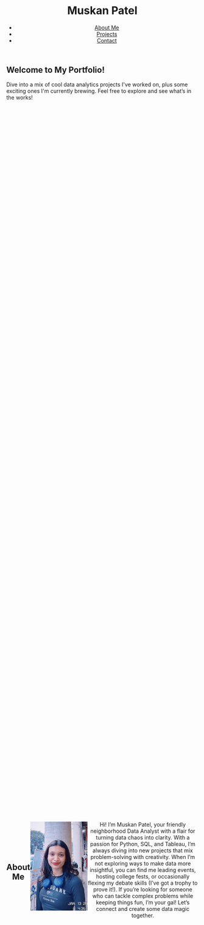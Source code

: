 <!DOCTYPE html>
<html lang="en">
<head>
    <meta charset="UTF-8">
    <meta name="viewport" content="width=device-width, initial-scale=1.0">
    <link rel="stylesheet" href="styles.css">
</head>
<body>
    <header>
        <div class="navbar">
             <h1>Muskan Patel</h1>
            <nav>
                <ul>
                    <li><a href="#about">About Me</a></li>
                    <li><a href="#projects">Projects</a></li>
                    <li><a href="#contact">Contact</a></li>
                </ul>
            </nav>
        </div>
    </header>
    <section id="hero">
        <h2>Welcome to My Portfolio!</h2>
        <p>Dive into a mix of cool data analytics projects I've worked on, plus some exciting ones I'm currently brewing. Feel free to explore and see what’s in the works!</p>
    </section>
    <section id="about" style="display: flex; justify-content: center; align-items: center; text-align: center; height: 100vh;">
        <h2>About Me</h2>
           <img src="https://github.com/MuskanP98/Portfolio/blob/main/ProfilePic.jpg" alt="Muskan Patel" style="width:150px;height:auto;margin-bottom:20px;">
            <p>Hi! I’m Muskan Patel, your friendly neighborhood Data Analyst with a flair for turning data chaos into clarity. With a passion for Python, SQL, and Tableau, I’m always diving into new projects that mix problem-solving with creativity. When I’m not exploring ways to make data more insightful, you can find me leading events, hosting college fests, or occasionally flexing my debate skills (I’ve got a trophy to prove it!). If you’re looking for someone who can tackle complex problems while keeping things fun, I’m your gal! Let’s connect and create some data magic together.</p>
        </section>
    <section id="projects">
        <h2>My Projects</h2>
        <div class="project">
            <h3>Project 1: Airbnb Insights NYC Data-Driven Market Analysis</h3>
            <p>This project combines exploratory analytics, predictive modeling, and dashboard-based visualization to deliver actionable insights for multiple stakeholders in the Airbnb ecosystem. By leveraging data-driven decisions, this project contributes to optimizing the New York City Airbnb market and enhancing user experiences.</p>
            <a href="https://github.com/MuskanP98/Airbnb-Insights-NYC-Data-Driven-Market-Analysis">View Project</a>
        </div>
        <div class="project">
            <h3>Project 2: Aviation Data Analysis and Fatal Accident Prediction Using ML</h3>
            <p>This project analyzes aviation accident data using machine learning to predict and prevent fatal accidents. By testing models like Linear Regression, Random Forest, and XGBoost, the study found XGBoost to be the most accurate in predicting high-risk scenarios, aiding efforts to improve aviation safety.</p>
            <a href="https://github.com/MuskanP98/Aviation-Data-Analysis-and-Fatal-Accident-Prediction-Using-Machine-Learning-Algorithms-">View Project</a>
        </div>
        <div class="project">
            <h3>Project 3: Urban Resilience through Data Analytics: Predicting Carbon Emission for Future</h3>
            <p>This project integrates data analytics with urban resilience, focusing on carbon emission predictions to guide sustainable city development. It uses tools like Python, Tableau, and Apache Hadoop to create a data-driven framework for future urban planning.</p>
            <a href="https://github.com/MuskanP98/Urban-Resilience-through-Data-Analytics-Predicting-Carbon-Emission-Value-for-Future">View Project</a>
        </div>
        <div class="project">
            <h3>Project 4: Instagram Replica</h3>
            <p> The Instagram Clone project is a Flask-based web application that allows users to register, log in, create and manage posts, comment on posts, and edit profiles. It utilizes Google Cloud Storage for image storage and Google Datastore for user and post data management, providing a scalable and secure platform.</p>
            <a href="https://github.com/MuskanP98/Instagram-Replica">View Project</a>
        </div>
        <div class="project">
            <h3>Project 5: Google Gallary Replica</h3>
            <p> The Gallery app, built with Python Flask, enables users to securely manage photo albums with features like authentication, profile updates, album creation, photo uploads with duplicate checks, and gallery viewing, using Google Cloud Datastore and Firebase.</p>
            <a href="https://github.com/MuskanP98/GoogleGallaryApplication">View Project</a>
        </div>
        <div class="project">
            <h3>Project 6: British Airways Reviews</h3>
            <p>This project creates an interactive dashboard using British Airways review data, allowing users to filter by metrics like cabin service, seat comfort, and travel type. It offers dynamic visualizations and real-time analysis, showcasing a hands-on approach to data visualization and analysis.</p>
            <a href="https://github.com/MuskanP98/British-Airways-Review">View Project</a>
        </div>
    </section>
    <section id="contact">
        <h2>Contact</h2>
        <p>Feel free to reach out to me for collaborations, opportunities, or just to connect!</p>
         <p>
        <a href="https://www.instagram.com/muskanpatel_98/" target="_blank">Instagram</a> | 
        <a href="https://www.linkedin.com/in/muskan-patel2209/" target="_blank">LinkedIn</a> | 
        <a href="https://github.com/MuskanP98" target="_blank">GitHub</a>
    </p>
    <p><strong>Email:</strong> <a href="mailto:muskanp222@gmail.com">muskanp222@gmail.com</a></p>
    <p><strong>Phone:</strong> +353 899467204</p>
    </section>
    <footer>
        <p>&copy; 2025 Muskan Patel. All rights reserved.</p>
    </footer>
    </body>
    </html>
